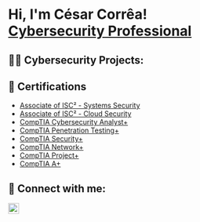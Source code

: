 <h1>Hi, I'm César Corrêa! <br/><a href="https://www.linkedin.com/in/cesarcorreacyber/">Cybersecurity Professional</a></h1>

<h2>👨‍💻 Cybersecurity Projects:</h2>

<!--
- <b>Data Structures and Algorithms Practice (AlgoExpert)</b>
  - [Praciting DS & Algos in Python](https://github.com/joshmadakor1/Algorithms-Practice)
-->

<h2>📄 Certifications</h2>

- [Associate of ISC² - Systems Security](https://www.credly.com/badges/7f6948b4-1aa7-4427-baa0-524af408c4c3/linked_in_profile)
- [Associate of ISC² - Cloud Security](https://www.credly.com/badges/d7434440-003e-45e3-8ac5-d509e1925938/linked_in_profile)
- [CompTIA Cybersecurity Analyst+](https://www.credly.com/badges/203bbfa6-dc7b-4e99-b9f2-0e9d6e28aacb/linked_in_profile)
- [CompTIA Penetration Testing+](https://www.credly.com/badges/0c656e88-e217-40b8-8b66-429740576009/linked_in_profile)
- [CompTIA Security+](https://www.credly.com/badges/28da7aae-5b90-4d17-b760-d123abfb3c3d/linked_in_profile)
- [CompTIA Network+](https://www.credly.com/badges/e0ff5960-25e4-44c9-afae-573a221eb0a0/linked_in_profile)
- [CompTIA Project+](https://www.credly.com/badges/401ada74-1689-4147-9418-456e0c9bd3e2/linked_in_profile)
- [CompTIA A+](https://www.credly.com/badges/70db3b62-5dbb-4be9-a033-a81c224702c2/linked_in_profile)


<h2> 🤳 Connect with me:</h2>

<!--
[<img align="left" alt="JoshMadakor | YouTube" width="22px" src="https://cdn.jsdelivr.net/npm/simple-icons@v3/icons/youtube.svg" />][youtube]
[<img align="left" alt="JoshMadakor | Instagram" width="22px" src="https://cdn.jsdelivr.net/npm/simple-icons@v3/icons/instagram.svg" />][instagram]
-->
[<img align="left" alt="JoshMadakor | LinkedIn" width="22px" src="https://cdn.jsdelivr.net/npm/simple-icons@v3/icons/linkedin.svg" />][linkedin]

<!--
[youtube]: https://www.youtube.com/c/joshmadakor
[instagram]: https://www.instagram.com/joshmadakor/
-->
[linkedin]: https://linkedin.com/in/cesarcorreacyber

<!--
**joshmadakor1/joshmadakor1** is a ✨ _special_ ✨ repository because its `README.md` (this file) appears on your GitHub profile.

Here are some ideas to get you started:

- 🔭 I’m currently working on ...
- 🌱 I’m currently learning ...
- 👯 I’m looking to collaborate on ...
- 🤔 I’m looking for help with ...
- 💬 Ask me about ...
- 📫 How to reach me: ...
- ⚡ Fun fact: ...
-->

